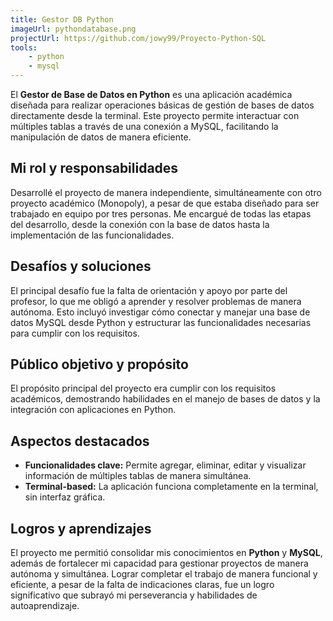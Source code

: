```yaml
---
title: Gestor DB Python
imageUrl: pythondatabase.png
projectUrl: https://github.com/jowy99/Proyecto-Python-SQL
tools:
    - python
    - mysql
---
```

El **Gestor de Base de Datos en Python** es una aplicación académica diseñada para realizar operaciones básicas de gestión de bases de datos directamente desde la terminal. Este proyecto permite interactuar con múltiples tablas a través de una conexión a MySQL, facilitando la manipulación de datos de manera eficiente.

## Mi rol y responsabilidades

Desarrollé el proyecto de manera independiente, simultáneamente con otro proyecto académico (Monopoly), a pesar de que estaba diseñado para ser trabajado en equipo por tres personas. Me encargué de todas las etapas del desarrollo, desde la conexión con la base de datos hasta la implementación de las funcionalidades.

## Desafíos y soluciones

El principal desafío fue la falta de orientación y apoyo por parte del profesor, lo que me obligó a aprender y resolver problemas de manera autónoma. Esto incluyó investigar cómo conectar y manejar una base de datos MySQL desde Python y estructurar las funcionalidades necesarias para cumplir con los requisitos.

## Público objetivo y propósito

El propósito principal del proyecto era cumplir con los requisitos académicos, demostrando habilidades en el manejo de bases de datos y la integración con aplicaciones en Python.

## Aspectos destacados

- **Funcionalidades clave:** Permite agregar, eliminar, editar y visualizar información de múltiples tablas de manera simultánea.  
- **Terminal-based:** La aplicación funciona completamente en la terminal, sin interfaz gráfica.  

## Logros y aprendizajes

El proyecto me permitió consolidar mis conocimientos en **Python** y **MySQL**, además de fortalecer mi capacidad para gestionar proyectos de manera autónoma y simultánea. Lograr completar el trabajo de manera funcional y eficiente, a pesar de la falta de indicaciones claras, fue un logro significativo que subrayó mi perseverancia y habilidades de autoaprendizaje.
